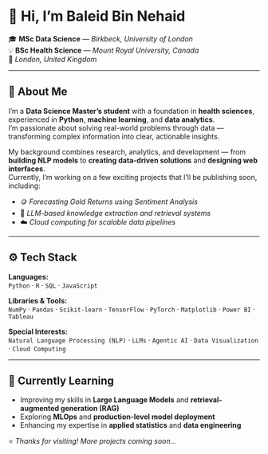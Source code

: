 # 👋 Hi, I’m **Baleid Bin Nehaid**

🎓 **MSc Data Science** — *Birkbeck, University of London*  
💡 **BSc Health Science** — *Mount Royal University, Canada*  
📍 *London, United Kingdom*

---

## 🧠 About Me

I’m a **Data Science Master’s student** with a foundation in **health sciences**, experienced in **Python**, **machine learning**, and **data analytics**.  
I’m passionate about solving real-world problems through data — transforming complex information into clear, actionable insights.

My background combines research, analytics, and development — from **building NLP models** to **creating data-driven solutions** and **designing web interfaces**.  
Currently, I’m working on a few exciting projects that I’ll be publishing soon, including:

- 🪙 *Forecasting Gold Returns using Sentiment Analysis*  
- 🤖 *LLM-based knowledge extraction and retrieval systems*  
- ☁️ *Cloud computing for scalable data pipelines*

---

## ⚙️ Tech Stack

**Languages:**  
`Python` · `R` · `SQL` · `JavaScript`

**Libraries & Tools:**  
`NumPy` · `Pandas` · `Scikit-learn` · `TensorFlow` · `PyTorch` · `Matplotlib` · `Power BI` · `Tableau`

**Special Interests:**  
`Natural Language Processing (NLP)` · `LLMs` · `Agentic AI` · `Data Visualization` · `Cloud Computing`

---

## 🌱 Currently Learning

- Improving my skills in **Large Language Models** and **retrieval-augmented generation (RAG)**  
- Exploring **MLOps** and **production-level model deployment**  
- Enhancing my expertise in **applied statistics** and **data engineering**




⭐️ *Thanks for visiting! More projects coming soon...*
